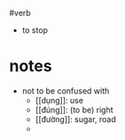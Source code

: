 #verb 

- to stop

# notes
- not to be confused with 
	- [[dụng]]: use
	- [[đúng]]: (to be) right
	- [[đường]]: sugar, road
	- 
